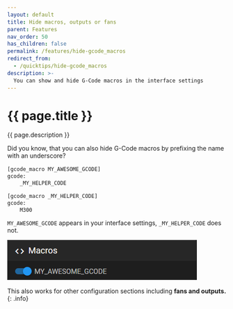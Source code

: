 ```yaml
---
layout: default
title: Hide macros, outputs or fans
parent: Features
nav_order: 50
has_children: false
permalink: /features/hide-gcode_macros
redirect_from:
  - /quicktips/hide-gcode_macros
description: >-
  You can show and hide G-Code macros in the interface settings
---
```


# {{ page.title }}
{{ page.description }}

Did you know, that you can also hide G-Code macros by prefixing the name with an underscore?

```
[gcode_macro MY_AWESOME_GCODE]
gcode:
	_MY_HELPER_CODE
```

```
[gcode_macro _MY_HELPER_CODE]
gcode:
	M300
```

`MY_AWESOME_GCODE` appears in your interface settings, `_MY_HELPER_CODE` does not.

![Macros](img/my_awesome_macro.png)

This also works for other configuration sections including **fans and outputs.**
{: .info}

